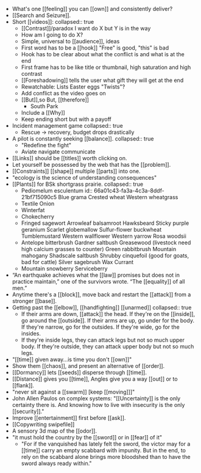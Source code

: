 - What's one [[feeling]] you can [[own]] and consistently deliver?
- [[Search and  Seizure]].
- Short  [[videos]]:
  collapsed:: true
	- [[Contrast]]/paradox
	  I want do X but Y is in the way
	- How am I going to do X?
	- Simple, universal to [[audience]], ideas
	- First word has to be a [[hook]]
	  "Free" is good, "this" is bad
	- Hook has to be clear about what the conflict is and what is at the end
	- First frame has to be like title or thumbnail, high saturation and high contrast
	- [[Foreshadowing]] tells the user what gift they will get at the end
	- Rewatchable:
	  Lists
	  Easter eggs 
	  "Twists"?
	- Add conflict as the video goes on
	- [[But]],so
	  But, [[therefore]]
		- South Park
	- Include a [[Why]]
	- Keep ending short but with a payoff
- Incident management game
  collapsed:: true
	- Rescue -> recovery, budget drops drastically
- A pilot is constantly seeking [[balance]].
  collapsed:: true
	- "Redefine the fight"
	- Aviate navigate communicate
- [[Links]] should be [[titles]] worth clicking on.
- Let yourself be possessed by the web that has the [[problem]].
- [[Constraints]] [[shape]] multiple [[parts]] into one.
- "ecology is the science of understanding consequences"
- [[Plants]] for BSk shortgrass prairie.
  collapsed:: true
	- Pediomelum esculentum
	  id:: 66a01c43-fa3a-4c3a-8ddf-21bf715090c5
	  Blue grama
	  Crested wheat
	  Western wheatgrass
	- Textile Onion
	- Winterfat
	- Chokecherry
	- Fringed sagewort
	  Arrowleaf balsamroot
	  Hawksbeard
	  Sticky purple geranium
	  Scarlet globemallow
	  Sulfur-flower buckwheat
	  Tumblemustard
	  Western wallflower
	  Western yarrow
	  Rosa woodsii
	- Antelope bitterbrush
	  Gardner saltbush
	  Greasewood (livestock need high calcium grasses to counter)
	  Green rabbitbrush
	  Mountain mahogany
	  Shadscale saltbush
	  Shrubby cinquefoil (good for goats, bad for cattle)
	  Silver sagebrush
	  Wax Currant
	- Mountain snowberry
	  Serviceberry
- “An earthquake achieves what the [[law]] promises but does not in practice maintain,” one of the survivors wrote. “The [[equality]] of all men.”
- Anytime there's a [[block]], move back and restart the [[attack]] from a stronger [[base]].
- Getting past the [[elbow]], [[handfighting]] [[unarmed]]
  collapsed:: true
	- If their arms are down, [[attack]] the head.
	  If they're on the [[inside]], go around the [[outside]].
	  If their arms are up, go under for the body.
	  If they're narrow, go for the outsides.
	  If they're wide, go for the insides.
	- If they're inside legs, they can attack legs but not so much upper body. If they're outside, they can attack upper body but not so much legs.
- "[[time]] given away...is time you don't [[own]]"
- Show them [[chaos]], and present an alternative of [[order]].
- [[Dormancy]] lets [[seeds]] disperse through [[time]].
- [[Distance]] gives you [[time]], Angles give you a way [[out]] or to [[flank]].
- "never sit against a [[swarm]] [keep [[moving]]]"
- John Allen Paulos on complex systems: "[[Uncertainty]] is the only certainty there is. And knowing how to live with insecurity is the only [[security]]."
- Improve [[entertainment]] first before [[ask]].
- [[Copywriting swipefile]]
- A sensory 3d map of the [[odor]].
- "it must hold the country by the [[sword]] or in [[fear]] of it"
	- "For if the vanquished has lately felt the sword, the victor may for a [[time]] carry an empty scabbard with impunity. But in the end, to rely on the scabbard alone brings more bloodshed than to have the sword always ready within."